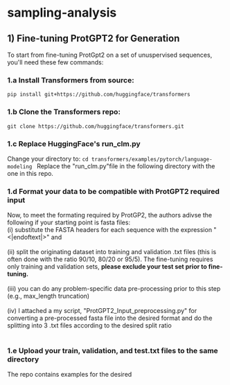 # sampling-analysis 
## 1) Fine-tuning ProtGPT2 for Generation
To start from fine-tuning ProtGpt2 on a set of unuspervised sequences, you'll need these few commands: 
### 1.a Install Transformers from source: 
`pip install git+https://github.com/huggingface/transformers`
### 1.b Clone the Transformers repo: 
`git clone https://github.com/huggingface/transformers.git`
### 1.c Replace HuggingFace's run_clm.py 
Change your directory to: 
`cd transformers/examples/pytorch/language-modeling `
Replace the "run_clm.py"file in the following directory with the one in this repo. 
### 1.d Format your data to be compatible with ProtGPT2 required input 
Now, to meet the formating required by ProtGP2, the authors adivse the following if your starting point is fasta files: <br>
    (i) substitute the FASTA headers for each sequence with the expression "<|endoftext|>" and <br>
    <br>
    (ii) split the originating dataset into training and validation .txt files (this is often done with the ratio 90/10, 80/20 or 95/5). The fine-tuning requires only training and validation sets, **please exclude your test set prior to fine-tuning.** <br>
    <br>
    (iii) you can do any problem-specific data pre-processing prior to this step (e.g., max_length truncation) <br>
    <br>
    (iv) I attached a my script, "ProtGPT2_Input_preprocessing.py" for converting a pre-processed fasta file into the desired format and do the splitting into 3 .txt files according to the desired split ratio<br>
    <br>
### 1.e Upload your train, validation, and test.txt files to the same directory 
The repo contains examples for the desired
